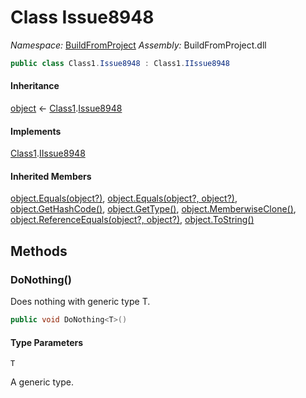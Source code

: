 ﻿# Class Issue8948

_Namespace:_ [BuildFromProject](BuildFromProject.md)
_Assembly:_ BuildFromProject.dll

```csharp
public class Class1.Issue8948 : Class1.IIssue8948
```

#### Inheritance

[object](https://learn.microsoft.com/dotnet/api/system.object) ← 
[Class1](BuildFromProject.Class1.md).[Issue8948](BuildFromProject.Class1.Issue8948.md)

#### Implements

[Class1](BuildFromProject.Class1.md).[IIssue8948](BuildFromProject.Class1.IIssue8948.md)

#### Inherited Members

[object.Equals(object?)](https://learn.microsoft.com/dotnet/api/system.object.equals#system-object-equals(system-object)), 
[object.Equals(object?, object?)](https://learn.microsoft.com/dotnet/api/system.object.equals#system-object-equals(system-object-system-object)), 
[object.GetHashCode()](https://learn.microsoft.com/dotnet/api/system.object.gethashcode), 
[object.GetType()](https://learn.microsoft.com/dotnet/api/system.object.gettype), 
[object.MemberwiseClone()](https://learn.microsoft.com/dotnet/api/system.object.memberwiseclone), 
[object.ReferenceEquals(object?, object?)](https://learn.microsoft.com/dotnet/api/system.object.referenceequals), 
[object.ToString()](https://learn.microsoft.com/dotnet/api/system.object.tostring)

## Methods

### DoNothing<T>()

Does nothing with generic type T.

```csharp
public void DoNothing<T>()
```

#### Type Parameters

`T`

A generic type.

